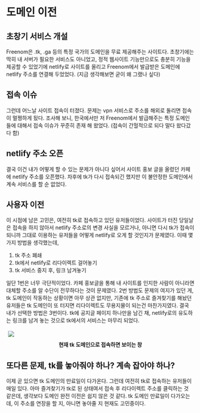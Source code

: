 # 도메인 이전
## 초창기 서비스 개설
Freenom은 .tk, .ga 등의 특정 국가의 도메인을 무료 제공해주는 사이트다.
초창기에는 딱히 내 서버가 필요한 서비스도 아니었고, 정적 웹사이트
기능만으로도 충분히 기능을 제공할 수 있었기에 netlify로 사이트를 올리고
Freenom에서 발급받은 도메인에 netlify 주소를 연결해 두었었다. (지금 생각해보면 굳이 왜 그랬나 싶다)

## 접속 이슈
그런데 어느날 사이트 접속이 터졌다. 문제는 vpn 서비스로 주소를 해외로 돌리면 접속이 멀쩡하게 됬다. 조사해 보니, 한국에서만 저 Freenom에서 발급해주는 특정 도메인들에 대해서 접속 이슈가 꾸준히 존재 해 왔었다. (접속이 간헐적으로 되다 말다 왔다갔다 함)

## netlify 주소 오픈
결국 이건 내가 어떻게 할 수 있는 문제가 아니다 싶어서 사이트 홍보 글을 올렸던 카페에 netlify 주소를 오픈했다. 차후에 tk가 다시 접속되긴 했지만 이 불안정한 도메인에서 계속 서비스를 할 순 없었다.

## 사용자 이전
이 시점에 남은 고민은, 여전히 tk로 접속하고 있던 유저들이었다. 사이트가 터진 당일날은 접속을 하지 않아서 netlify 주소로의 변경 사실을 모르거나, 아니면 다시 tk가 접속이 되니까 그대로 이용하는 유저들을 어떻게 netlify로 오게 할 것인지가 문제였다. 이때 몇 가지 방법을 생각했는데,
1. tk 주소 폐쇄
2. tk에서 netlify로 리다이렉트 걸어놓기
3. tk 서비스 중지 후, 링크 남겨놓기

일단 1번은 너무 극단적이었다. 카페 홍보글을 통해 내 사이트를 인지한 사람이 아니라면 대체할 주소를 알 수단이 전무하다는 것이 문제였다. 2번 방법도 문제의 여지가 있던 게, tk 도메인이 작동하는 상황이면 아무 상관 없지만, 기존에 tk 주소로 즐겨찾기를 해놨던 유저들은 tk 도메인이 또 터지면 리다이렉트도 무용지물이 되는건 마찬가지였다. 결국 내가 선택한 방법은 3번이다. tk에 공지글 페이지 하나만을 남긴 채, netlify로의 유도하는 링크를 남겨 놓는 것으로 tk에서의 서비스는 마무리 되었다. 

<div>
<img style="text-align:center; margin:5px;" src="https://user-images.githubusercontent.com/59993347/140634750-c543c8ba-2d33-4843-89ce-e1ecf6945f2c.png">
<p style="text-align:center; margin:5px;"><strong>현재 tk 도메인으로 접속하면 보이는 창</strong></p>
</div>

## 또다른 문제, tk를 놓아줘야 하나? 계속 잡아야 하나?
이제 곧 있으면 tk 도메인의 만료일이 다가온다. 그런데 여전히 tk로 접속하는 유저들이 매일 있다. 아마 즐겨찾기가 tk로 된 상태여서 접속 후 리다이렉트 주소를 클릭하는 것 같은데,
생각보다 도메인 완전 이전은 쉽지 않은 것 같다. tk 도메인 만료일이 다가오는데, 이 주소를 연장을 할 지, 아니면 놓아줄 지 현재도 고민중이다. 